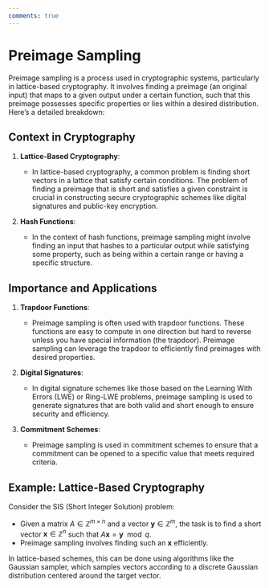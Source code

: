 ```yaml
---
comments: true
---
```


# Preimage Sampling

Preimage sampling is a process used in cryptographic systems, particularly in lattice-based cryptography. It involves finding a
preimage (an original input) that maps to a given output under a certain function, such that this preimage possesses specific
properties or lies within a desired distribution. Here’s a detailed breakdown:

## Context in Cryptography

1. **Lattice-Based Cryptography**:
    - In lattice-based cryptography, a common problem is finding short vectors in a lattice that satisfy certain conditions. The
      problem of finding a preimage that is short and satisfies a given constraint is crucial in constructing secure cryptographic
      schemes like digital signatures and public-key encryption.

2. **Hash Functions**:
    - In the context of hash functions, preimage sampling might involve finding an input that hashes to a particular output while
      satisfying some property, such as being within a certain range or having a specific structure.

## Importance and Applications

1. **Trapdoor Functions**:
    - Preimage sampling is often used with trapdoor functions. These functions are easy to compute in one direction but hard to reverse
      unless you have special information (the trapdoor). Preimage sampling can leverage the trapdoor to efficiently find preimages
      with desired properties.

2. **Digital Signatures**:
    - In digital signature schemes like those based on the Learning With Errors (LWE) or Ring-LWE problems, preimage sampling is used
      to generate signatures that are both valid and short enough to ensure security and efficiency.

3. **Commitment Schemes**:
    - Preimage sampling is used in commitment schemes to ensure that a commitment can be opened to a specific value that meets required
      criteria.

## Example: Lattice-Based Cryptography

Consider the SIS (Short Integer Solution) problem:

- Given a matrix $A \in \mathbb{Z}^{m \times n}$ and a vector $\mathbf{y} \in \mathbb{Z}^m$, the task is to find a short
  vector $\mathbf{x} \in \mathbb{Z}^n$ such that $A \mathbf{x} = \mathbf{y} \mod q$.
- Preimage sampling involves finding such an $\mathbf{x}$ efficiently.

In lattice-based schemes, this can be done using algorithms like the Gaussian sampler, which samples vectors according to a discrete
Gaussian distribution centered around the target vector.
